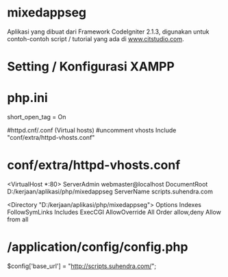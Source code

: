 mixedappseg
===========

Aplikasi yang dibuat dari Framework CodeIgniter 2.1.3, digunakan untuk contoh-contoh script / tutorial yang ada di www.citstudio.com.
<br/>

Setting / Konfigurasi XAMPP
=====================================================================
# php.ini
short_open_tag = On

#httpd.cnf/.conf (Virtual hosts)
#uncomment vhosts
Include "conf/extra/httpd-vhosts.conf"

# conf/extra/httpd-vhosts.conf
<VirtualHost *:80>
 ServerAdmin webmaster@localhost
 DocumentRoot D:/kerjaan/aplikasi/php/mixedappseg
 ServerName scripts.suhendra.com

 <Directory "D:/kerjaan/aplikasi/php/mixedappseg">
 Options Indexes FollowSymLinks Includes ExecCGI
 AllowOverride All
 Order allow,deny
 Allow from all
 </Directory>
</VirtualHost>

# /application/config/config.php
$config['base_url']	= "http://scripts.suhendra.com/";